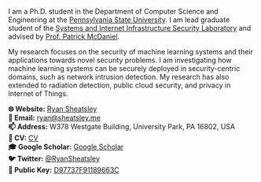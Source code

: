 I am a Ph.D. student in the Department of Computer Science and Engineering at
the [Pennsylvania State University](https://www.eecs.psu.edu). I am lead
graduate student of the [Systems and Internet Infrastructure Security
Laboratory](https://cybersecurity.psu.edu) and advised by [Prof. Patrick
McDaniel](http://patrickmcdaniel.org).

My research focuses on the security of machine learning systems and their
applications towards novel security problems. I am investigating how machine
learning systems can be securely deployed in security-centric domains, such as
network intrusion detection. My research has also extended to radiation
detection, public cloud security, and privacy in Internet of Things.

**🌐 Website:** [Ryan Sheatsley](https://sheatsley.me)\
**📧 Email:** [ryan@sheatsley.me](mailto:ryan@sheatsley.me)\
**📫 Address:** W378 Westgate Building, University Park, PA 16802, USA\
**📃 CV:** [CV](https://sheatsley.me/cv.pdf)\
**🎓 Google Scholar:** [Google
Scholar](https://scholar.google.co.uk/citations?user=BIl9HXgAAAAJ&hl=en)\
**🐦 Twitter:** [@RyanSheatsley](https://twtter.com/ryansheatsley)\
**🔑 Public Key:** [D97737F91189663C](https://sheatsley.me/public.gpg)
